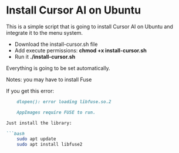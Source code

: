 # Install Cursor AI on Ubuntu

This is a simple script that is going to install Cursor AI on Ubuntu and integrate it to the menu system.

- Download the install-cursor.sh file
- Add execute permissions: **chmod +x install-cursor.sh**
- Run it **./install-cursor.sh**

Everything is going to be set automatically.

Notes: you may have to install Fuse

If you get this error:

```markdown
	dlopen(): error loading libfuse.so.2

	AppImages require FUSE to run.

Just install the library:

```bash
	sudo apt update
	sudo apt install libfuse2

